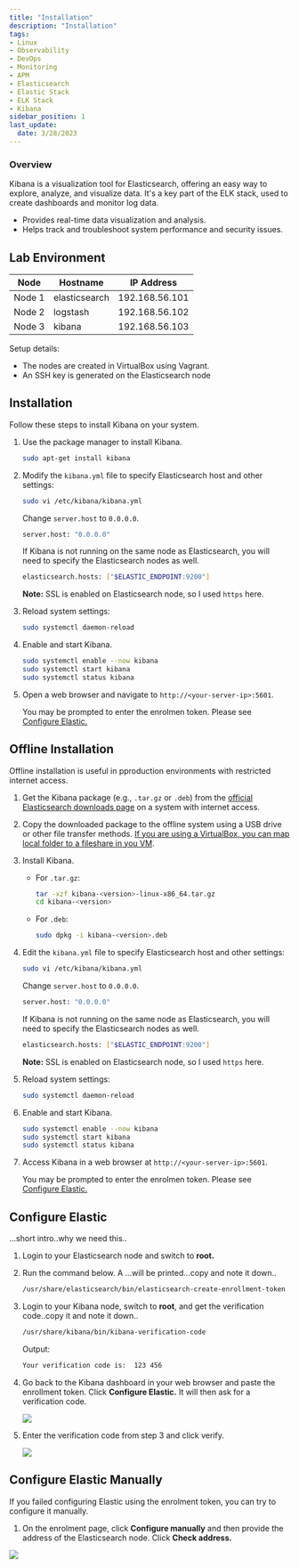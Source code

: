 ```yaml
---
title: "Installation"
description: "Installation"
tags: 
- Linux
- Observability
- DevOps
- Monitoring 
- APM
- Elasticsearch
- Elastic Stack
- ELK Stack
- Kibana
sidebar_position: 1
last_update:
  date: 3/28/2023
---
```



### Overview  

Kibana is a visualization tool for Elasticsearch, offering an easy way to explore, analyze, and visualize data. It's a key part of the ELK stack, used to create dashboards and monitor log data.  

- Provides real-time data visualization and analysis.  
- Helps track and troubleshoot system performance and security issues.  

## Lab Environment 

| Node    | Hostname       | IP Address       | 
|---------|----------------|------------------|
| Node 1  | elasticsearch  |  192.168.56.101  |
| Node 2  | logstash       |  192.168.56.102  |
| Node 3  | kibana         |  192.168.56.103  |

Setup details:

- The nodes are created in VirtualBox using Vagrant.
- An SSH key is generated on the Elasticsearch node

## Installation 

Follow these steps to install Kibana on your system.

1. Use the package manager to install Kibana.

    ```bash
    sudo apt-get install kibana  
    ```

2. Modify the `kibana.yml` file to specify Elasticsearch host and other settings:  

     ```bash
     sudo vi /etc/kibana/kibana.yml
     ```  

     Change `server.host` to `0.0.0.0`.

     ```bash
     server.host: "0.0.0.0"  
     ```
     
     If Kibana is not running on the same node as Elasticsearch, you will need to specify the Elasticsearch nodes as well.

     ```bash
     elasticsearch.hosts: ["$ELASTIC_ENDPOINT:9200"] 
     ```

     **Note:** SSL is enabled on Elasticsearch node, so I used `https` here.

3. Reload system settings:

     ```bash
     sudo systemctl daemon-reload 
     ```

4. Enable and start Kibana.

     ```bash
     sudo systemctl enable --now kibana
     sudo systemctl start kibana
     sudo systemctl status kibana
     ```  

5. Open a web browser and navigate to `http://<your-server-ip>:5601`.

     You may be prompted to enter the enrolmen token. Please see [Configure Elastic.](#configure-elastic)


## Offline Installation 

Offline installation is useful in pproduction environments with restricted internet access.

1. Get the Kibana package (e.g., `.tar.gz` or `.deb`) from the [official Elasticsearch downloads page](https://www.elastic.co/downloads/kibana) on a system with internet access.  

2. Copy the downloaded package to the offline system using a USB drive or other file transfer methods. 
    [If you are using a VirtualBox, you can map local folder to a fileshare in you VM](/docs/001-Personal-Notes/005-Project-Pre-requisites/011-VirtualBox.md#setup-fileshare).
 

3. Install Kibana.

   - For `.tar.gz`:  

     ```bash
     tar -xzf kibana-<version>-linux-x86_64.tar.gz
     cd kibana-<version>
     ```  

   - For `.deb`:  

     ```bash
     sudo dpkg -i kibana-<version>.deb
     ```  

4. Edit the `kibana.yml` file to specify Elasticsearch host and other settings:  

     ```bash
     sudo vi /etc/kibana/kibana.yml
     ```  

     Change `server.host` to `0.0.0.0`.

     ```bash
     server.host: "0.0.0.0"
     ```

     If Kibana is not running on the same node as Elasticsearch, you will need to specify the Elasticsearch nodes as well.

     ```bash
     elasticsearch.hosts: ["$ELASTIC_ENDPOINT:9200"] 
     ```

     **Note:** SSL is enabled on Elasticsearch node, so I used `https` here.

5. Reload system settings:

     ```bash
     sudo systemctl daemon-reload 
     ```
6. Enable and start Kibana.

     ```bash
     sudo systemctl enable --now kibana
     sudo systemctl start kibana
     sudo systemctl status kibana
     ```  

7. Access Kibana in a web browser at `http://<your-server-ip>:5601`.
     
     You may be prompted to enter the enrolmen token. Please see [Configure Elastic.](#configure-elastic)



## Configure Elastic

...short intro..why we need this..

1. Login to your Elasticsearch node and switch to **root.**
2. Run the command below. A ...will be printed...copy and note it down..

     ```bash
     /usr/share/elasticsearch/bin/elasticsearch-create-enrollment-token --scope kibana 
     ```

3. Login to your Kibana node, switch to **root**, and get the verification code..copy it and note it down..

     ```bash
     /usr/share/kibana/bin/kibana-verification-code 
     ```

     Output:

     ```bash
     Your verification code is:  123 456 
     ```


4. Go back to the Kibana dashboard in your web browser and paste the enrollment token. Click **Configure Elastic.** It will then ask for a verification code.

     ![](/img/docs/01062025-kibana-configure.png)

     
5. Enter the verification code from step 3 and click verify.

     ![](/img/docs/01062025-kibana-configure-2.png)


## Configure Elastic Manually 

If you failed configuring Elastic using the enrolment token, you can try to configure it manually.

1. On the enrolment page, click **Configure manually** and then provide the address of the Elasticsearch node. Click **Check address.**

![](/img/docs/01062024-configure-kiubana0elastic.png)
